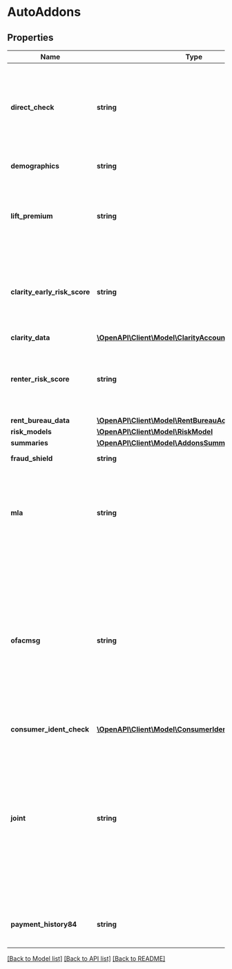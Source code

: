 # AutoAddons

## Properties
Name | Type | Description | Notes
------------ | ------------- | ------------- | -------------
**direct_check** | **string** | Send back subscriber information on the credit profile. When set to Y indicates that subscriber and court names, addresses, and phone numbers who have reported data on the consumer&#39;s profile will be sent back on the response. | [optional] 
**demographics** | **string** | Indicates the type of demographic data that should be returned back. | [optional] 
**lift_premium** | **string** | liftPremium \&quot;type\&quot;: \&quot;string\&quot;, \&quot;pattern\&quot;: \&quot;^[A-Z]{0,1}$\&quot;, \&quot;enum\&quot;: [\&quot;Y\&quot;, \&quot;N\&quot;,\&quot;\&quot;] | [optional] 
**clarity_early_risk_score** | **string** | Y.  Returns Clarity&#39;s 90 day Clear Early Risk Score (CERS) which predict the risk of a consumer going 90 days past due in first 12 months of a traditional bureau trade. This can be omitted if Clarity Early Risk Score is not needed. | [optional] 
**clarity_data** | [**\OpenAPI\Client\Model\ClarityAccountData**](ClarityAccountData.md) |  | [optional] 
**renter_risk_score** | **string** | Y.  Returns the rent Bureau&#39;s 90 day Rent Risk Score which predict the risk of a renter going 90 days past due in first 12 months of a rental lease. This can be omitted if Renter Risk Score is not needed. | [optional] 
**rent_bureau_data** | [**\OpenAPI\Client\Model\RentBureauAccountData**](RentBureauAccountData.md) |  | [optional] 
**risk_models** | [**\OpenAPI\Client\Model\RiskModel**](RiskModel.md) |  | [optional] 
**summaries** | [**\OpenAPI\Client\Model\AddonsSummaries**](AddonsSummaries.md) |  | [optional] 
**fraud_shield** | **string** | Y - Fraud Shield Product Option will be output | [optional] 
**mla** | **string** | Y - Trigger a screening process of taking the consumer data from an inquiry to match against the Dept of Defense MLA lists. Message codes 1203-1207 could be returned. Permissible Purpose with valid YOB required for getting this option. | [optional] 
**ofacmsg** | **string** | Y- Trigger a screening process of taking the consumer data from an inquiry to match against the OFAC (Office of Foreign Asset Control) and PLC (Palestinian Legislative Council) lists. A message 1202 NAME DOES NOT MATCH OFAC/PLC LIST will be printed on credit profile if the consumer is not found on either OFAC or PLC list. A message 1200 NAME MATCHES OFAC/PLC LIST will be printed on credit profile if the consumer is found on either OFAC or PLC list. | [optional] 
**consumer_ident_check** | [**\OpenAPI\Client\Model\ConsumerIdentifierCheckOptions**](ConsumerIdentifierCheckOptions.md) |  | [optional] 
**joint** | **string** | If specified as Y it means that the client is requesting a joint credit report. This is used to request the Dual or Joint Report. Two separate credit reports are returned?one on the primary applicant and one on the secondary applicant. The joint applicant should have the same current address as the primary applicant. Include as much information on the joint applicant as possible, including the surname if it is different from the primary applicant. If NOt specified or N it means that a joint report is NOT being requested. | [optional] 
**payment_history84** | **string** | Y.  84 month payment history is requested instead of the 25 month history. This can be omitted if 84 month history is not needed. | [optional] 

[[Back to Model list]](../README.md#documentation-for-models) [[Back to API list]](../README.md#documentation-for-api-endpoints) [[Back to README]](../README.md)


